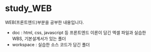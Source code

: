 # study_WEB
WEB(프론트엔드)부분을 공부한 내용입니다.


- doc : html, css, javascript 등 프론트엔드 이론이 담긴 엑셀 파일과 실습한 WBS, 기본설계서가 있는 폴더
- workspace : 실습한 소스 코드가 담긴 폴더
